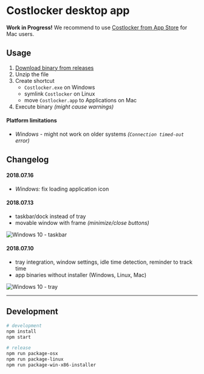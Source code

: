 
# Costlocker desktop app

**Work in Progress!**
We recommend to use [Costlocker from App Store](https://blog.costlocker.com/45af1ab4fcb8) for Mac users.

## Usage

1. [Download binary from releases](https://github.com/costlocker/desktop/releases)
1. Unzip the file
1. Create shortcut
    * `Costlocker.exe` on Windows
    * symlink `Costlocker` on Linux
    * move `Costlocker.app` to Applications on Mac
1. Execute binary _(might cause warnings)_

#### Platform limitations

* _Windows_ - might not work on older systems _(`Connection timed-out` error)_

## Changelog

#### 2018.07.16

* _Windows:_ fix loading application icon

#### 2018.07.13

* taskbar/dock instead of tray
* movable window with frame _(minimize/close buttons)_

![Windows 10 - taskbar](https://user-images.githubusercontent.com/7994022/42687619-a8a293e4-8699-11e8-9228-5ddabb340c2a.png)

#### 2018.07.10

* tray integration, window settings, idle time detection, reminder to track time
* app binaries without installer (Windows, Linux, Mac)

![Windows 10 - tray](https://user-images.githubusercontent.com/7994022/42493819-aa900fc4-841e-11e8-8e53-01c9e46ab148.png)

---

## Development

```bash
# development
npm install
npm start

# release
npm run package-osx
npm run package-linux
npm run package-win-x86-installer
```
